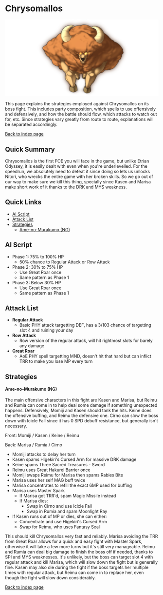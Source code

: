 # Chrysomallos

![](img/chrysomallos.png)

This page explains the strategies employed against Chrysomallos on its boss fight. This includes party composition, which spells to use offensively and defensively, and how the battle should flow, which attacks to watch out for, etc. Since strategies vary greatly from route to route, explanations will be separated accordingly.

[Back to index page](../index.md)

## Quick Summary

Chrysomallos is the first FOE you will face in the game, but unlike Etrian Odyssey, it is easily dealt with even when you're underlevelled. For the speedrun, we absolutely need to defeat it since doing so lets us unlocks Nitori, who wrecks the entire game with her broken skills. So we go out of our way to make sure we kill this thing, specially since Kasen and Marisa make short work of it thanks to the DRK and MYS weakness.

## Quick Links
* [AI Script](#script)
* [Attack List](#attacks)
* [Strategies](#strats)
	* [Ame-no-Murakumo (NG)](#ng-murakumo)

## <a id="script"></a>AI Script

* Phase 1: 75% to 100% HP
	* 50% chance to Regular Attack or Row Attack
* Phase 2: 30% to 75% HP
	* Use Great Roar once
	* Same pattern as Phase 1
* Phase 3: Below 30% HP
	* Use Great Roar once
	* Same pattern as Phase 1

## <a id="attacks"></a>Attack List

* **Regular Attack**
	* Basic PHY attack targetting DEF, has a 3/103 chance of targetting slot 4 and ruining your day
* **Row Attack**
	* Row version of the regular attack, will hit rightmost slots for barely any damage
* **Great Roar**
	* AoE PHY spell targetting MND, doesn't hit that hard but can inflict TRR to make you lose MP every turn

## <a id="strats"></a>Strategies

#### <a id="ng-murakumo"></a>Ame-no-Murakumo (NG)

The main offensive characters in this fight are Kasen and Marisa, but Reimu and Rumia can come in to help deal some damage if something unexpected happens. Defensively, Momiji and Kasen should tank the hits. Keine does the offensive buffing, and Reimu the defensive one. Cirno can slow the boss down with Icicle Fall since it has 0 SPD debuff resistance, but generally isn't necessary.

Front: Momiji / Kasen / Keine / Reimu

Back: Marisa / Rumia / Cirno

* Momiji attacks to delay her turn
* Kasen spams Higekiri's Cursed Arm for massive DRK damage
* Keine spams Three Sacred Treasures - Sword
* Reimu uses Great Hakurei Barrier once
* Momiji swaps Reimu for Marisa then spams Rabies Bite
* Marisa uses her self MAG buff twice
* Marisa concentrates to refill the exact 6MP used for buffing
* Marisa uses Master Spark
	* If Marisa got TRR'd, spam Magic Missile instead
	* If Marisa dies:
		* Swap in Cirno and use Icicle Fall
		* Swap in Rumia and spam Moonlight Ray
* If Kasen runs out of MP or dies, she can either:
	* Concentrate and use Higekiri's Cursed Arm
	* Swap for Reimu, who uses Fantasy Seal

This should kill Chrysomallos very fast and reliably. Marisa avoiding the TRR from Great Roar allows for a quick and easy fight with Master Spark, otherwise it will take a few more turns but it's still very manageable. Reimu and Rumia can deal big damage to finish the boss off if needed, thanks to SPI and MYS weaknesses. It's unlikely, but the boss can target slot 4 with regular attack and kill Marisa, which will slow down the fight but is generally fine. Kasen may also die during the fight if the boss targets her multiple times with regular attack, but Reimu can come in to replace her, even though the fight will slow down considerably.

[Back to index page](../index.md)
